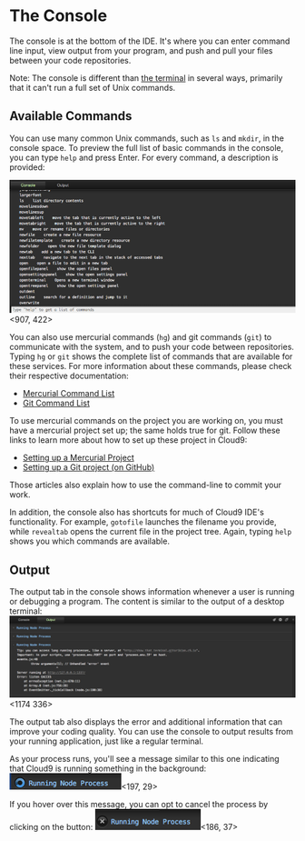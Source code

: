 # The Console

The console is at the bottom of the IDE. It's where you can enter command line input, view output from your program, and push and pull your files between your code repositories. 

Note: The console is different than [the terminal](./terminal.html) in several ways, primarily that it can't run a full set of Unix commands.

## Available Commands

You can use many common Unix commands, such as `ls` and `mkdir`, in the console space. To preview the full list of basic commands in the console, you can type `help` and press Enter. For every command, a description is provided:

![Screenshot of the available commands](./resources/images/availableCommands.png)<907, 422>

You can also use mercurial commands (`hg`) and git commands (`git`) to communicate with the system, and to push your code between repositories. Typing `hg` or `git` shows the complete list of commands that are available for these services. For more information about these commands, please check their respective documentation:

* [Mercurial Command List](http://mercurial.selenic.com/guide)
* [Git Command List](http://help.github.com/git-cheat-sheets)

To use mercurial commands on the project you are working on, you must have a mercurial project set up; the same holds true for git. Follow these links to learn more about how to set up these project in Cloud9:

* [Setting up a Mercurial Project](./setting_up_bitbucket_workspace.html)
* [Setting up a Git project (on GitHub)](./setting_up_github_workspace.html)

Those articles also explain how to use the command-line to commit your work.

In addition, the console also has shortcuts for much of Cloud9 IDE's functionality. For example, `gotofile` launches the filename you provide, while `revealtab` opens the current file in the project tree. Again, typing `help` shows you which commands are available.

## Output

The output tab in the console shows information whenever a user is running or debugging a program. The content is similar to the output of a desktop terminal:  
![Screenshot of program output](./resources/images/consoleOutput.png)<1174 336>

The output tab also displays the error and additional information that can improve your coding quality. You can use the console to output results from your running application, just like a regular terminal.

As your process runs, you'll see a message similar to this one indicating that Cloud9 is running something in the background: ![Running process](./resources/images/runningProcess.png)<197, 29>

If you hover over this message, you can opt to cancel the process by clicking on the button: ![Cancelling a process](./resources/images/cancellingProcess.png)<186, 37>